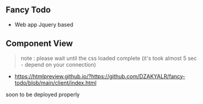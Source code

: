 ## Fancy Todo
- Web app Jquery based 

## Component View
> note : please wait until the css loaded complete (it's took almost 5 sec - depend on your connection)
- https://htmlpreview.github.io/?https://github.com/DZAKYALR/fancy-todo/blob/main/client/index.html

soon to be deployed properly
